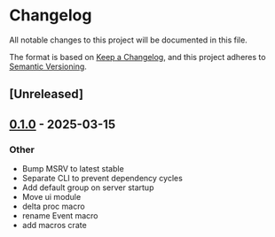# Changelog

All notable changes to this project will be documented in this file.

The format is based on [Keep a Changelog](https://keepachangelog.com/en/1.0.0/),
and this project adheres to [Semantic Versioning](https://semver.org/spec/v2.0.0.html).

## [Unreleased]

## [0.1.0](https://github.com/fossable/sandpolis/releases/tag/sandpolis-macros-v0.1.0) - 2025-03-15

### Other

- Bump MSRV to latest stable
- Separate CLI to prevent dependency cycles
- Add default group on server startup
- Move ui module
- delta proc macro
- rename Event macro
- add macros crate
